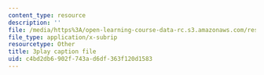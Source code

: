```yaml
---
content_type: resource
description: ''
file: /media/https%3A/open-learning-course-data-rc.s3.amazonaws.com/res-6-012-introduction-to-probability-spring-2018/c4bd2db6902f743ad6df363f120d1583_85le_VkEK5A.srt
file_type: application/x-subrip
resourcetype: Other
title: 3play caption file
uid: c4bd2db6-902f-743a-d6df-363f120d1583
---
```

